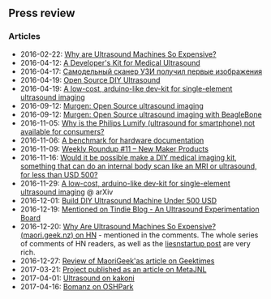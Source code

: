 ## Press review

### Articles

* 2016-02-22: [Why are Ultrasound Machines So Expensive?](http://www.maori.geek.nz/why-are-ultrasound-machines-so-expensive/)
* 2016-04-12: [A Developer's Kit for Medical Ultrasound](http://hackaday.com/2016/04/12/a-developers-kit-for-medical-ultrasound/)
* 2016-04-17: [Самодельный сканер УЗИ получил первые изображения](https://geektimes.ru/post/274478/)
* 2016-04-19: [Open Source DIY Ultrasound](http://timbuktuchronicles.blogspot.fr/2016/04/open-source-diy-ultrasound.html)
* 2016-04-19: [A low-cost, arduino-like dev-kit for single-element ultrasound imaging](https://arxiv.org/abs/1611.10174)
* 2016-09-12: [Murgen: Open Source ultrasound imaging](https://beagleboardfoundation.wordpress.com/2016/09/03/murgen-open-source-ultrasound-imaging/)
* 2016-09-12: [Murgen: Open Source ultrasound imaging with BeagleBone](https://blog.adafruit.com/2016/09/12/murgen-open-source-ultrasound-imaging-with-beaglebone/)
* 2016-11-05: [Why is the Philips Lumify (ultrasound for smartphone) not available for consumers?](https://www.quora.com/Why-is-the-Philips-Lumify-ultrasound-for-smartphone-not-available-for-consumers)
* 2016-11-06: [A benchmark for hardware documentation](https://www.quora.com/What-are-the-sites-where-you-can-upload-Open-Source-hardware-projects)
* 2016-11-09: [Weekly Roundup #11 – New Maker Products](http://mickmake.com/archives/1115)
* 2016-11-16: [Would it be possible make a DIY medical imaging kit, something that can do an internal body scan like an MRI or ultrasound, for less than USD 500?](https://www.quora.com/Would-it-be-possible-make-a-DIY-medical-imaging-kit-something-that-can-do-an-internal-body-scan-like-an-MRI-or-ultrasound-for-less-than-USD-500)
* 2016-11-29: [A low-cost, arduino-like dev-kit for single-element ultrasound imaging](https://arxiv.org/abs/1611.10174) @ arXiv
* 2016-12-01: [Build DIY Ultrasound Machine Under 500 USD](https://thecustomizewindows.com/2016/12/build-diy-ultrasound-machine-under-500/)
* 2016-12-19: [Mentioned on Tindie Blog - An Ultrasound Experimentation Board](http://blog.tindie.com/2016/12/ultrasound-experimentation-board/)
* 2016-12-20: [Why Are Ultrasound Machines So Expensive? (maori.geek.nz) on HN](https://news.ycombinator.com/item?id=13230741) - mentioned in the comments. The whole series of comments of HN readers, as well as the [liesnstartup post](http://liesandstartuppr.blogspot.fr/2016/12/why-are-medical-ultrasound-systems-so.html) are very rich.
* 2016-12-27: [Review of MaoriGeek'as article on Geektimes](https://geektimes.ru/post/284144/)
* 2017-03-21: [Project published as an article on MetaJNL](http://openhardware.metajnl.com/articles/10.5334/joh.2/)
* 2017-04-01: [Ultrasound on kakoni](https://github.com/kakoni/awesome-health)
* 2017-04-16: [Bomanz on OSHPark](https://blog.oshpark.com/2017/04/15/high-speed-adc-phat-for-raspberry-pi/)
